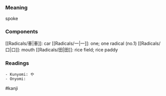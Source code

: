 ### Meaning

spoke

### Components

[[Radicals/車|車]]: car [[Radicals/一|一]]: one; one radical (no.1) [[Radicals/口|口]]: mouth [[Radicals/田|田]]: rice field; rice paddy

### Readings

```
- Kunyomi: や
- Onyomi: 
```

#kanji
